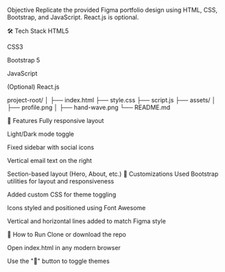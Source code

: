 Objective
Replicate the provided Figma portfolio design using HTML, CSS, Bootstrap, and JavaScript. React.js is optional.

🛠 Tech Stack
HTML5

CSS3

Bootstrap 5

JavaScript

(Optional) React.js

project-root/
│
├── index.html
├── style.css
├── script.js
├── assets/
│   ├── profile.png
│   ├── hand-wave.png
└── README.md


🧩 Features
Fully responsive layout

Light/Dark mode toggle

Fixed sidebar with social icons

Vertical email text on the right

Section-based layout (Hero, About, etc.)
🎨 Customizations
Used Bootstrap utilities for layout and responsiveness

Added custom CSS for theme toggling

Icons styled and positioned using Font Awesome

Vertical and horizontal lines added to match Figma style

🧪 How to Run
Clone or download the repo

Open index.html in any modern browser

Use the "🌙" button to toggle themes